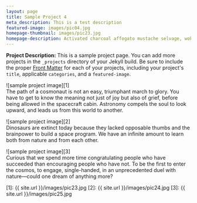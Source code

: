 ```yaml
---
layout: page
title: Sample Project 4
meta_description: This is a test description
featured-image: images/pic04.jpg
homepage-thumbnail: images/pic23.jpg
homepage-description: Activated charcoal affogato mustache selvage, woke blog wolf YOLO readymade mumblecore bushwick tilde keytar sartorial unicorn. Knausgaard tattooed pinterest pug everyday carry tumblr. Ugh pitchfork kogi skateboard tote bag.
---
```


**Project Description:** This is a sample project page. You can add more projects in the `_projects` directory of your Jekyll build. Be sure to include the proper [Front Matter](https://jekyllrb.com/docs/frontmatter/) for each of your projects, including your project's `title`, applicable `categories`, and a `featured-image`.

![sample project image][1]  
The path of a cosmonaut is not an easy, triumphant march to glory. You have to get to know the meaning not just of joy but also of grief, before being allowed in the spacecraft cabin. Astronomy compels the soul to look upward, and leads us from this world to another.

![sample project image][2]  
Dinosaurs are extinct today because they lacked opposable thumbs and the brainpower to build a space program. We have an infinite amount to learn both from nature and from each other.

![sample project image][3]  
Curious that we spend more time congratulating people who have succeeded than encouraging people who have not. To be the first to enter the cosmos, to engage, single-handed, in an unprecedented duel with nature—could one dream of anything more?


<!-- Referenced Images -->
[1]: {{ site.url }}/images/pic23.jpg
[2]: {{ site.url }}/images/pic24.jpg
[3]: {{ site.url }}/images/pic25.jpg
